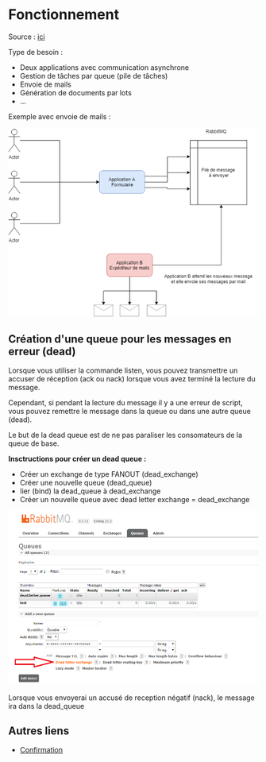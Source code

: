 # Fonctionnement

Source : [ici](https://www.rabbitmq.com/tutorials/tutorial-three-php.html)


Type de besoin :

- Deux applications avec communication asynchrone
- Gestion de tâches par queue (pile de tâches)
- Envoie de mails
- Génération de documents par lots
- ...


Exemple avec envoie de mails :

![cover](readme-1.png)


## Création d'une queue pour les messages en erreur (dead)

Lorsque vous utiliser la commande listen, vous pouvez transmettre un accuser de réception (ack ou nack) lorsque vous avez terminé la lecture du message.

Cependant, si pendant la lecture du message il y a une erreur de script, vous pouvez remettre le message dans la queue ou dans une autre queue (dead).

Le but de la dead queue est de ne pas paraliser les consomateurs de la queue de base.

**Insctructions pour créer un dead queue :** 

- Créer un exchange de type FANOUT (dead_exchange)
- Créer une nouvelle queue (dead_queue)
- lier (bind) la dead_queue à dead_exchange
- Créer un nouvelle queue avec dead letter exchange = dead_exchange

![cover](readme-2.png)


Lorsque vous envoyerai un accusé de reception négatif (nack), le message ira dans la dead_queue



## Autres liens

- [Confirmation](https://www.rabbitmq.com/confirms.html)